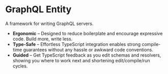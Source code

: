 # GraphQL Entity

A framework for writing GraphQL servers.

- **Ergonomic** – Designed to reduce boilerplate and encourage expressive code. Build more, write less.
- **Type-Safe** – Effortless TypeScript integration enables strong compile-time guarantees without any hassle or awkward code conventions.
- **Guided** – Get TypeScript feedback as you edit schemas and resolvers, showing you where to work next and shortening edit/compile/run cycles.
